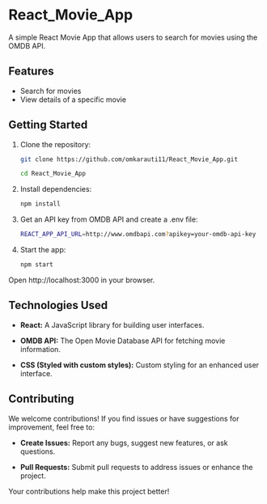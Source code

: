 # React_Movie_App

A simple React Movie App that allows users to search for movies using the OMDB API.

## Features

- Search for movies 
- View details of a specific movie 

## Getting Started

1. Clone the repository:

   ```bash
   git clone https://github.com/omkarauti11/React_Movie_App.git
   
   cd React_Movie_App
2. Install dependencies:
   ```bash
   npm install

3. Get an API key from OMDB API and create a .env file:
   ```bash
   REACT_APP_API_URL=http://www.omdbapi.com?apikey=your-omdb-api-key
4. Start the app:
   ```bash
   npm start

Open http://localhost:3000 in your browser.

## Technologies Used

- **React:** A JavaScript library for building user interfaces.

- **OMDB API:** The Open Movie Database API for fetching movie information.

- **CSS (Styled with custom styles):** Custom styling for an enhanced user interface.


## Contributing

We welcome contributions! If you find issues or have suggestions for improvement, feel free to:

- **Create Issues:** Report any bugs, suggest new features, or ask questions.

- **Pull Requests:** Submit pull requests to address issues or enhance the project.

Your contributions help make this project better!



